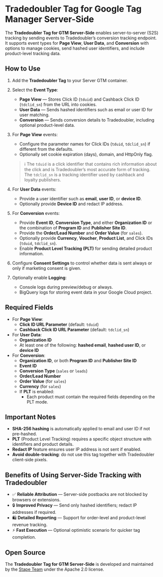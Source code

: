 # Tradedoubler Tag for Google Tag Manager Server-Side

The **Tradedoubler Tag for GTM Server-Side** enables server-to-server (S2S) tracking by sending events to Tradedoubler’s conversion tracking endpoint. It supports event types for **Page View**, **User Data**, and **Conversion** with options to manage cookies, send hashed user identifiers, and include product-level tracking data.

## How to Use

1. Add the **Tradedoubler Tag** to your Server GTM container.
2. Select the **Event Type**:
   - **Page View** — Stores Click ID (`tduid`) and Cashback Click ID (`tdclid_sn`) from the URL into cookies.
   - **User Data** — Sends hashed identifiers such as email or user ID for user matching.
   - **Conversion** — Sends conversion details to Tradedoubler, including optional product-level data.
3. For **Page View** events:
   - Configure the parameter names for Click IDs (`tduid`, `tdclid_sn`) if different from the defaults.
   - Optionally set cookie expiration (days), domain, and HttpOnly flag.

   > ℹ️ The `tduid` is a click identifier that contains rich information about the click and is Tradedoubler’s most accurate form of tracking.
   > The `tdclid_sn` is a tracking identifier used by cashback and loyalty publishers.

4. For **User Data** events:
   - Provide a user identifier such as **email**, **user ID**, or **device ID**.
   - Optionally provide **Device ID** and redact IP address.
5. For **Conversion** events:
   - Provide **Event ID**, **Conversion Type**, and either **Organization ID** or the combination of **Program ID** and **Publisher Site ID**.
   - Provide the **Order/Lead Number** and **Order Value** (for `sales`).
   - Optionally provide **Currency**, **Voucher**, **Product List**, and Click IDs (`tduid`, `tdclid_sn`).
   - Enable **Product Level Tracking (PLT)** for sending detailed product information.
6. Configure **Consent Settings** to control whether data is sent always or only if marketing consent is given.
7. Optionally enable **Logging**:
   - Console logs during preview/debug or always.
   - BigQuery logs for storing event data in your Google Cloud project.

## Required Fields

- For **Page View**:
  - **Click ID URL Parameter** (default: `tduid`)
  - **Cashback Click ID URL Parameter** (default: `tdclid_sn`)
- For **User Data**:
  - **Organization ID**
  - At least one of the following: **hashed email**, **hashed user ID**, or **device ID**
- For **Conversion**:
  - **Organization ID**, or both **Program ID** and **Publisher Site ID**
  - **Event ID**
  - **Conversion Type** (`sales` or `leads`)
  - **Order/Lead Number**
  - **Order Value** (for `sales`)
  - **Currency** (for `sales`)
  - If **PLT** is enabled:
    - Each product must contain the required fields depending on the PLT mode.

## Important Notes

- **SHA-256 hashing** is automatically applied to email and user ID if not pre-hashed.
- **PLT** (Product Level Tracking) requires a specific object structure with identifiers and product details.
- **Redact IP** feature ensures user IP address is not sent if enabled.
- **Avoid double-tracking**: do not use this tag together with Tradedoubler client-side pixels.

## Benefits of Using Server-Side Tracking with Tradedoubler

- ✅ **Reliable Attribution** — Server-side postbacks are not blocked by browsers or extensions.
- 🔒 **Improved Privacy** — Send only hashed identifiers; redact IP addresses if required.
- 🛍️ **Detailed Reporting** — Support for order-level and product-level revenue tracking.
- ⚡ **Fast Execution** — Optional optimistic scenario for quicker tag completion.

## Open Source

The **Tradedoubler Tag for GTM Server-Side** is developed and maintained by the [Stape Team](https://stape.io/) under the Apache 2.0 license.
